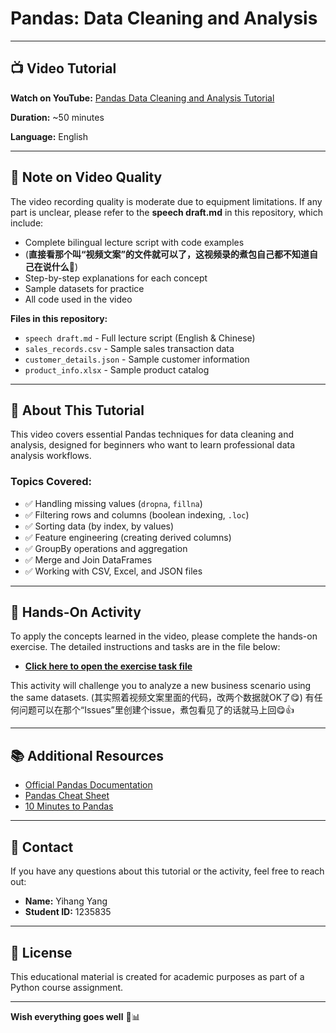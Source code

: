 # Pandas: Data Cleaning and Analysis

---

## 📺 Video Tutorial

**Watch on YouTube:** [Pandas Data Cleaning and Analysis Tutorial](https://youtu.be/_sBTNRvbjHU)

**Duration:** ~50 minutes

**Language:** English

---

## 📝 Note on Video Quality

The video recording quality is moderate due to equipment limitations. If any part is unclear, please refer to the **speech draft.md** in this repository, which include:

- Complete bilingual lecture script with code examples
- (**直接看那个叫“视频文案”的文件就可以了，这视频录的煮包自己都不知道自己在说什么**🤡)
- Step-by-step explanations for each concept
- Sample datasets for practice
- All code used in the video

**Files in this repository:**
- `speech draft.md` - Full lecture script (English & Chinese)
- `sales_records.csv` - Sample sales transaction data
- `customer_details.json` - Sample customer information
- `product_info.xlsx` - Sample product catalog

---

## 📖 About This Tutorial

This video covers essential Pandas techniques for data cleaning and analysis, designed for beginners who want to learn professional data analysis workflows. 

### Topics Covered:
- ✅ Handling missing values (`dropna`, `fillna`)
- ✅ Filtering rows and columns (boolean indexing, `.loc`)
- ✅ Sorting data (by index, by values)
- ✅ Feature engineering (creating derived columns)
- ✅ GroupBy operations and aggregation
- ✅ Merge and Join DataFrames
- ✅ Working with CSV, Excel, and JSON files

---

## 🎯 Hands-On Activity

To apply the concepts learned in the video, please complete the hands-on exercise. The detailed instructions and tasks are in the file below:

- **[Click here to open the exercise task file](./task.md)**

This activity will challenge you to analyze a new business scenario using the same datasets. 
(其实照着视频文案里面的代码，改两个数据就OK了😋)
有任何问题可以在那个“Issues”里创建个issue，煮包看见了的话就马上回😋👍

---

## 📚 Additional Resources

- [Official Pandas Documentation](https://pandas.pydata.org/docs/)
- [Pandas Cheat Sheet](https://pandas.pydata.org/Pandas_Cheat_Sheet.pdf)
- [10 Minutes to Pandas](https://pandas.pydata.org/docs/user_guide/10min.html)

---

## 🤝 Contact

If you have any questions about this tutorial or the activity, feel free to reach out:

- **Name:** Yihang Yang
- **Student ID:** 1235835

---

## 📄 License

This educational material is created for academic purposes as part of a Python course assignment.

---

**Wish everything goes well** 🐼📊
